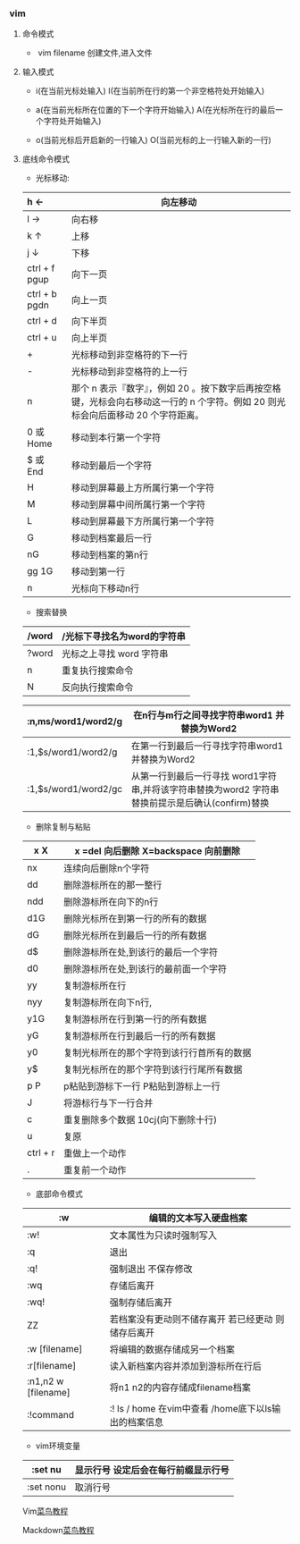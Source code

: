 ### vim

1. 命令模式

   - ​	vim filename 创建文件,进入文件

2. 输入模式

   - i(在当前光标处输入)   I(在当前所在行的第一个非空格符处开始输入)

   - a(在当前光标所在位置的下一个字符开始输入)  A(在光标所在行的最后一个字符处开始输入)

   - o(当前光标后开启新的一行输入)  O(当前光标的上一行输入新的一行)

3. 底线命令模式

   - 光标移动:

   | h     ←              | 向左移动                                                     |
   | :------------------- | ------------------------------------------------------------ |
   | l         →          | 向右移                                                       |
   | k      ↑             | 上移                                                         |
   | j       ↓            | 下移                                                         |
   | ctrl + f        pgup | 向下一页                                                     |
   | ctrl + b       pgdn  | 向上一页                                                     |
   | ctrl + d             | 向下半页                                                     |
   | ctrl + u             | 向上半页                                                     |
   | +                    | 光标移动到非空格符的下一行                                   |
   | -                    | 光标移动到非空格符的上一行                                   |
   | n<space>             | 那个 n 表示『数字』，例如 20 。按下数字后再按空格键，光标会向右移动这一行的 n 个字符。例如 20<space> 则光标会向后面移动 20 个字符距离。 |
   | 0 或  Home           | 移动到本行第一个字符                                         |
   | $ 或 End             | 移动到最后一个字符                                           |
   | H                    | 移动到屏幕最上方所属行第一个字符                             |
   | M                    | 移动到屏幕中间所属行第一个字符                               |
   | L                    | 移动到屏幕最下方所属行第一个字符                             |
   | G                    | 移动到档案最后一行                                           |
   | nG                   | 移动到档案的第n行                                            |
   | gg   1G              | 移动到第一行                                                 |
   | n<Enter>             | 光标向下移动n行                                              |

   - 搜索替换

   | /word | /光标下寻找名为word的字符串 |
   | ----- | --------------------------- |
   | ?word | 光标之上寻找 word 字符串    |
   | n     | 重复执行搜索命令            |
   | N     | 反向执行搜索命令            |

   | :n,ms/word1/word2/g  | 在n行与m行之间寻找字符串word1 并替换为Word2                  |
   | -------------------- | ------------------------------------------------------------ |
   | :1,$s/word1/word2/g  | 在第一行到最后一行寻找字符串word1 并替换为Word2              |
   | :1,$s/word1/word2/gc | 从第一行到最后一行寻找 word1字符串,并将该字符串替换为word2 字符串 替换前提示是后确认(confirm)替换 |

   - 删除复制与粘贴

   | x X      | x =del  向后删除   X=backspace  向前删除   |
   | -------- | ------------------------------------------ |
   | nx       | 连续向后删除n个字符                        |
   | dd       | 删除游标所在的那一整行                     |
   | ndd      | 删除游标所在向下的n行                      |
   | d1G      | 删除光标所在到第一行的所有的数据           |
   | dG       | 删除光标所在到最后一行的所有数据           |
   | d$       | 删除游标所在处,到该行的最后一个字符        |
   | d0       | 删除游标所在处,到该行的最前面一个字符      |
   | yy       | 复制游标所在行                             |
   | nyy      | 复制游标所在向下n行,                       |
   | y1G      | 复制游标所在行到第一行的所有数据           |
   | yG       | 复制游标所在行到最后一行的所有数据         |
   | y0       | 复制光标所在的那个字符到该行行首所有的数据 |
   | y$       | 复制光标所在的那个字符到该行行尾所有数据   |
   | p P      | p粘贴到游标下一行  P粘贴到游标上一行       |
   | J        | 将游标行与下一行合并                       |
   | c        | 重复删除多个数据  10cj(向下删除十行)       |
   | u        | 复原                                       |
   | ctrl + r | 重做上一个动作                             |
   | .        | 重复前一个动作                             |

   - 底部命令模式

   | :w                   | 编辑的文本写入硬盘档案                               |
   | -------------------- | ---------------------------------------------------- |
   | :w!                  | 文本属性为只读时强制写入                             |
   | :q                   | 退出                                                 |
   | :q!                  | 强制退出 不保存修改                                  |
   | :wq                  | 存储后离开                                           |
   | :wq!                 | 强制存储后离开                                       |
   | ZZ                   | 若档案没有更动则不储存离开   若已经更动 则储存后离开 |
   | :w  [filename]       | 将编辑的数据存储成另一个档案                         |
   | :r[filename]         | 读入新档案内容并添加到游标所在行后                   |
   | :n1,n2 w  [filename] | 将n1 n2的内容存储成filename档案                      |
   | :!command            | :! ls / home 在vim中查看 /home底下以ls输出的档案信息 |

   - vim环境变量

   | :set nu   | 显示行号 设定后会在每行前缀显示行号 |
   | --------- | ----------------------------------- |
   | :set nonu | 取消行号                            |

   Vim[菜鸟教程](https://www.runoob.com/linux/linux-vim.html)
   
   Mackdown[菜鸟教程](https://www.runoob.com/markdown/md-link.html)

